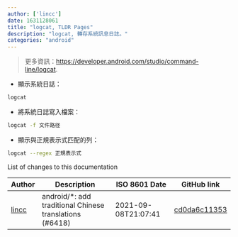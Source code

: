 ```yaml
---
author: ['lincc']
date: 1631128061
title: "logcat, TLDR Pages"
description: "logcat, 轉存系統訊息日誌。"
categories: "android"
---
```

> 更多資訊：<https://developer.android.com/studio/command-line/logcat>.

- 顯示系統日誌：

```bash
logcat
```

- 將系統日誌寫入檔案：

```bash
logcat -f 文件路径
```

- 顯示與正規表示式匹配的列：

```bash
logcat --regex 正規表示式
```
List of changes to this documentation


Author | Description | ISO 8601 Date | GitHub link
------|-----|-----|-----
[lincc](mailto:46962923+blueskyson@users.noreply.github.com) | android/*: add traditional Chinese translations (#6418) | 2021-09-08T21:07:41 | [cd0da6c11353](https://github.com/tldr-pages/tldr/commit/cd0da6c1135366585c048471a469c037f0d77a06)

